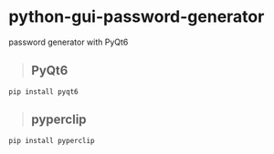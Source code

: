 # python-gui-password-generator
password generator with PyQt6
> ## PyQt6
``` pip install pyqt6 ```
> ## pyperclip
``` pip install pyperclip ```
